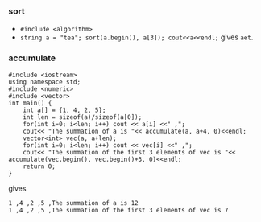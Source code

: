 ### sort
+ `#include <algorithm>`
+ `string a = "tea"; sort(a.begin(), a[3]); cout<<a<<endl;` gives `aet`.
### accumulate
```
#include <iostream>
using namespace std;
#include <numeric>
#include <vector>
int main() {
	int a[] = {1, 4, 2, 5};
	int len = sizeof(a)/sizeof(a[0]);
	for(int i=0; i<len; i++) cout << a[i] <<" ,";
	cout<< "The summation of a is "<< accumulate(a, a+4, 0)<<endl;
	vector<int> vec(a, a+len);
	for(int i=0; i<len; i++) cout << vec[i] <<" ,";
	cout<< "The summation of the first 3 elements of vec is "<< accumulate(vec.begin(), vec.begin()+3, 0)<<endl;
	return 0;
}
```
gives 
```
1 ,4 ,2 ,5 ,The summation of a is 12
1 ,4 ,2 ,5 ,The summation of the first 3 elements of vec is 7
```
